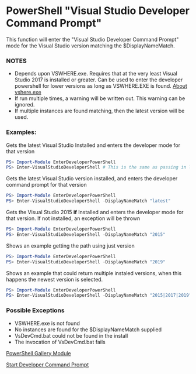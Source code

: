# PowerShell "Visual Studio Developer Command Prompt"
This function will enter the "Visual Studio Developer Command Prompt" mode for the Visual Studio version matching the $DisplayNameMatch. 

### NOTES
- Depends upon VSWHERE.exe. Requires that at the very least Visual Studio 2017 is installed or greater. Can be used to enter the developer powershell for lower versions as long as VSWHERE.EXE is found. [About vshere.exe](https://docs.microsoft.com/en-us/visualstudio/install/tools-for-managing-visual-studio-instances?using-vswhereexe)
- If run multiple times, a warning will be written out. This warning can be ignored.
- If multiple instances are found matching, then the latest version will be used.

### Examples: 

Gets the latest Visual Studio Installed and enters the developer mode for that version
```powershell
PS> Import-Module EnterDeveloperPowerShell
PS> Enter-VisualStudioDeveloperShell # This is the same as passing in latest
```

Gets the latest Visual Studio version installed, and enters the developer command prompt for that version
```powershell
PS> Import-Module EnterDeveloperPowerShell
PS> Enter-VisualStudioDeveloperShell -DisplayNameMatch "latest"
```

Gets the Visual Studio 2015 **if** Installed and enters the developer mode for that version. If not installed, an exception will be thrown
```powershell
PS> Import-Module EnterDeveloperPowerShell
PS> Enter-VisualStudioDeveloperShell -DisplayNameMatch "2015"
```

Shows an example getting the path using just version
```powershell
PS> Import-Module EnterDeveloperPowerShell
PS> Enter-VisualStudioDeveloperShell -DisplayNameMatch "2019"
```

Shows an example that could return multiple instaled versions, when this happens the newest version is selected.
```powershell
PS> Import-Module EnterDeveloperPowerShell
PS> Enter-VisualStudioDeveloperShell -DisplayNameMatch "2015|2017|2019"
```

### Possible Exceptions
- VSWHERE.exe is not found
- No instances are found for the $DisplayNameMatch supplied
- VsDevCmd.bat could not be found in the install
- The invocation of VsDevCmd.bat fails

[PowerShell Gallery Module](https://www.powershellgallery.com/packages/EnterDeveloperPowerShell/)

[Start Developer Command Prompt](https://github.com/Microsoft/vswhere/wiki/Start-Developer-Command-Prompt)


